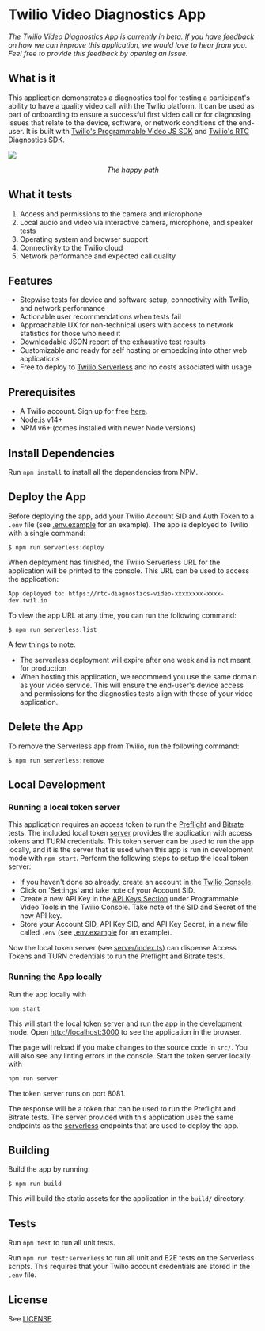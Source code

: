 # Twilio Video Diagnostics App

_The Twilio Video Diagnostics App is currently in beta. If you have feedback on how we can improve this application, we would love to hear from you. Feel free to provide this feedback by opening an Issue._

## What is it

This application demonstrates a diagnostics tool for testing a participant's ability to have a quality video call with the Twilio platform. It can be used as part of onboarding to ensure a successful first video call or for diagnosing issues that relate to the device, software, or network conditions of the end-user. It is built with [Twilio's Programmable Video JS SDK](https://github.com/twilio/rtc-diagnostics) and [Twilio's RTC Diagnostics SDK](https://github.com/twilio/rtc-diagnostics).

![](https://user-images.githubusercontent.com/11685703/131178895-a8995c2f-1fbd-451a-8949-2bfa4040b4f2.gif)

<p align="center">
    <i>The happy path</i>
</p>

## What it tests

1. Access and permissions to the camera and microphone
2. Local audio and video via interactive camera, microphone, and speaker tests
3. Operating system and browser support
4. Connectivity to the Twilio cloud
5. Network performance and expected call quality

## Features

- Stepwise tests for device and software setup, connectivity with Twilio, and network performance
- Actionable user recommendations when tests fail
- Approachable UX for non-technical users with access to network statistics for those who need it
- Downloadable JSON report of the exhaustive test results
- Customizable and ready for self hosting or embedding into other web applications
- Free to deploy to [Twilio Serverless](https://www.twilio.com/docs/labs/serverless-toolkit) and no costs associated with usage

## Prerequisites

- A Twilio account. Sign up for free [here](https://www.twilio.com/try-twilio).
- Node.js v14+
- NPM v6+ (comes installed with newer Node versions)

## Install Dependencies

Run `npm install` to install all the dependencies from NPM.

## Deploy the App

Before deploying the app, add your Twilio Account SID and Auth Token to a `.env` file (see [.env.example](.env.example) for an example). The app is deployed to Twilio with a single command:

    $ npm run serverless:deploy

When deployment has finished, the Twilio Serverless URL for the application will be printed to the console. This URL can be used to access the application:

    App deployed to: https://rtc-diagnostics-video-xxxxxxxx-xxxx-dev.twil.io

To view the app URL at any time, you can run the following command:

    $ npm run serverless:list

A few things to note:

- The serverless deployment will expire after one week and is not meant for production
- When hosting this application, we recommend you use the same domain as your video service. This will ensure the end-user's device access and permissions for the diagnostics tests align with those of your video application.

## Delete the App

To remove the Serverless app from Twilio, run the following command:

	$ npm run serverless:remove

## Local Development

### Running a local token server

This application requires an access token to run the [Preflight](src/components/AppStateProvider/usePreflightTest/usePreflightTest.ts) and [Bitrate](src/components/AppStateProvider/useBitrateTest/useBitrateTest.ts) tests. The included local token [server](server/index.ts) provides the application with access tokens and TURN credentials. This token server can be used to run the app locally, and it is the server that is used when this app is run in development mode with `npm start`. Perform the following steps to setup the local token server:

- If you haven't done so already, create an account in the [Twilio Console](https://www.twilio.com/console).
- Click on 'Settings' and take note of your Account SID.
- Create a new API Key in the [API Keys Section](https://www.twilio.com/console/video/project/api-keys) under Programmable Video Tools in the Twilio Console. Take note of the SID and Secret of the new API key.
- Store your Account SID, API Key SID, and API Key Secret, in a new file called `.env` (see [.env.example](.env.example) for an example).

Now the local token server (see [server/index.ts](server/index.ts)) can dispense Access Tokens and TURN credentials to run the Preflight and Bitrate tests.

### Running the App locally

Run the app locally with

    npm start

This will start the local token server and run the app in the development mode. Open [http://localhost:3000](http://localhost:3000) to see the application in the browser.

The page will reload if you make changes to the source code in `src/`.
You will also see any linting errors in the console. Start the token server locally with

    npm run server

The token server runs on port 8081.

The response will be a token that can be used to run the Preflight and Bitrate tests. The server provided with this application uses the same endpoints as the [serverless](serverless/functions/app) endpoints that are used to deploy the app.

## Building

Build the app by running:

	$ npm run build
This will build the static assets for the application in the `build/` directory.

## Tests

Run `npm test` to run all unit tests.

Run `npm run test:serverless` to run all unit and E2E tests on the Serverless scripts. This requires that your Twilio account credentials are stored in the `.env` file.

## License

See [LICENSE](LICENSE.md).

